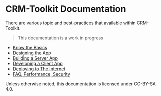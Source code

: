 
# CRM-Toolkit Documentation

There are various topic and best-practices that available within CRM-Toolkit.

> This documentation is a work in progress

+ [Know the Basics](basic.md)
+ [Designing the App](design.md)
+ [Building a Server App](server.md)
+ [Developing a Client App](client.md)
+ [Deploying to The Internet](deploy.md)
+ [FAQ, Performance, Security](questions.md)

Unless otherwise noted, this documentation is licensed under CC-BY-SA 4.0.